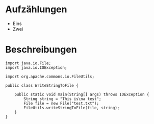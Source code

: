 # Aufzählungen
* Eins
* Zwei

# Beschreibungen
	import java.io.File;
	import java.io.IOException;
	
	import org.apache.commons.io.FileUtils;

	public class WriteStringToFile {

		public static void main(String[] args) throws IOException {
			String string = "This is\na test";
			File file = new File("test.txt");
			FileUtils.writeStringToFile(file, string);
		}
	}
